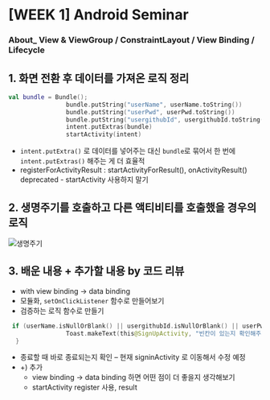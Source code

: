 # [WEEK 1] Android Seminar
### About_ View & ViewGroup / ConstraintLayout / View Binding / Lifecycle


## 1. 화면 전환 후 데이터를 가져온 로직 정리
```kotlin
val bundle = Bundle();
                bundle.putString("userName", userName.toString())
                bundle.putString("userPwd", userPwd.toString())
                bundle.putString("usergithubId", usergithubId.toString())
                intent.putExtras(bundle)
                startActivity(intent)
```
* `intent.putExtra()` 로 데이터를 넣어주는 대신 `bundle`로 묶어서 한 번에 `intent.putExtras()` 해주는 게 더 효율적
* registerForActivityResult : startActivityForResult(), onActivityResult() deprecated - startActivity 사용하지 말기


## 2. 생명주기를 호출하고 다른 액티비티를 호출했을 경우의 로직
![생명주기](https://developer.android.com/guide/components/images/activity_lifecycle.png)


## 3. 배운 내용 + 추가할 내용 by 코드 리뷰
* with view binding -> data binding
* 모듈화, `setOnClickListener`	함수로 만들어보기
* 검증하는 로직 함수로 만들기
```kotlin
 if (userName.isNullOrBlank() || usergithubId.isNullOrBlank() || userPwd.isNullOrBlank()) {
                Toast.makeText(this@SignUpActivity, "빈칸이 있는지 확인해주세요", Toast.LENGTH_SHORT).show()
  }
```
  * 종료할 때 바로 종료되는지 확인 – 현재 signinActivity 로 이동해서 수정 예정
  * +) 추가
    * view binding -> data binding 하면 어떤 점이 더 좋을지 생각해보기
    * startActivity register 사용, result

